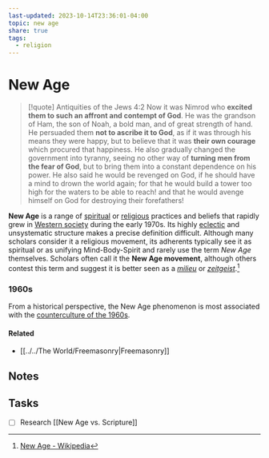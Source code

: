 ```yaml
---
last-updated: 2023-10-14T23:36:01-04:00
topic: new age
share: true
tags:
  - religion
---
```




# New Age


> [!quote] Antiquities of the Jews 4:2
> Now it was Nimrod who **excited them to such an affront and contempt of God**. He was the grandson of Ham, the son of Noah, a bold man, and of great strength of hand. He persuaded them **not to ascribe it to God**, as if it was through his means they were happy, but to believe that it was **their own courage** which procured that happiness. He also gradually changed the government into tyranny, seeing no other way of **turning men from the fear of God**, but to bring them into a constant dependence on his power. He also said he would be revenged on God, if he should have a mind to drown the world again; for that he would build a tower too high for the waters to be able to reach! and that he would avenge himself on God for destroying their forefathers!


**New Age** is a range of [spiritual](https://en.wikipedia.org/wiki/Spirituality "Spirituality") or [religious](https://en.wikipedia.org/wiki/Religion "Religion") practices and beliefs that rapidly grew in [Western society](https://en.wikipedia.org/wiki/Western_world "Western world") during the early 1970s. Its highly [eclectic](https://en.wikipedia.org/wiki/Eclecticism "Eclecticism") and unsystematic structure makes a precise definition difficult. Although many scholars consider it a religious movement, its adherents typically see it as spiritual or as unifying Mind-Body-Spirit and rarely use the term _New Age_ themselves. Scholars often call it the **New Age movement**, although others contest this term and suggest it is better seen as a [_milieu_](https://en.wikipedia.org/wiki/Social_environment "Social environment") or _[zeitgeist](https://en.wikipedia.org/wiki/Zeitgeist "Zeitgeist")_.[^1]

### 1960s

From a historical perspective, the New Age phenomenon is most associated with the [counterculture of the 1960s](https://en.wikipedia.org/wiki/Counterculture_of_the_1960s "Counterculture of the 1960s").



#### Related

- [[../../The World/Freemasonry|Freemasonry]] 



## Notes
 




## Tasks

- [ ] Research [[New Age vs. Scripture]]








[^1]: [New Age - Wikipedia](https://en.wikipedia.org/wiki/New_Age)